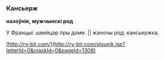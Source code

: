 ### Кансьерж
**назоўнік, мужчынскі род**

У Францыі: швейцар пры доме. || жаночы род: кансьержка.

<a rel="author">[http://rv-blr.com/](http://rv-blr.com/slounik.jsp?letterId=0&maskId=0&pageId=1308)</a>
